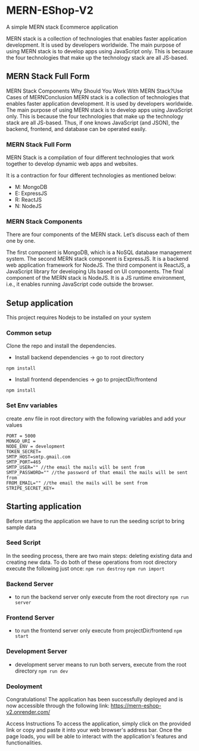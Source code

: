# MERN-EShop-V2
A simple MERN stack  Ecommerce application

MERN stack is a collection of technologies that enables faster application development. It is used by developers worldwide. The main purpose of using MERN stack is to develop apps using JavaScript only. This is because the four technologies that make up the technology stack are all JS-based.


## MERN Stack Full Form
MERN Stack Components Why Should You Work With MERN Stack?Use Cases of MERNConclusion
MERN stack is a collection of technologies that enables faster application development. It is used by developers worldwide. The main purpose of using MERN stack is to develop apps using JavaScript only. This is because the four technologies that make up the technology stack are all JS-based. Thus, if one knows JavaScript (and JSON), the backend, frontend, and database can be operated easily. 


### MERN Stack Full Form
MERN Stack is a compilation of four different technologies that work together to develop dynamic web apps and websites. 

It is a contraction for four different technologies as mentioned below:

- M: MongoDB
- E: ExpressJS
- R: ReactJS
- N: NodeJS

### MERN Stack Components
There are four components of the MERN stack. Let’s discuss each of them one by one. 

The first component is MongoDB, which is a NoSQL database management system. 
The second MERN stack component is ExpressJS. It is a backend web application framework for NodeJS.
The third component is ReactJS, a JavaScript library for developing UIs based on UI components. 
The final component of the MERN stack is NodeJS. It is a JS runtime environment, i.e., it enables running JavaScript code outside the browser. 



## Setup application
This project requires Nodejs to be installed on your system

### Common setup
Clone the repo and install the dependencies.

- Install backend dependencies -> go to root directory

`npm install`

- Install frontend dependencies -> go to projectDir/frontend

`npm install`

### Set Env variables
create .env file in root directory with the following variables and add your values

```
PORT = 5000
MONGO_URI =
NODE_ENV = development
TOKEN_SECRET=
SMTP_HOST=smtp.gmail.com
SMTP_PORT=465
SMTP_USER="" //the email the mails will be sent from
SMTP_PASSWORD="" //the password of that email the mails will be sent from
FROM_EMAIL="" //the email the mails will be sent from
STRIPE_SECRET_KEY=
```

## Starting application
Before starting the application we have to run the seeding script to bring sample data
### Seed Script
In the seeding process, there are two main steps: deleting existing data and creating new data. To do both of these operations from root directory execute the following just once:
`npm run destroy`
`npm run import`
### Backend Server
- to run the backend server only execute from the root directory
 `npm run server`

### Frontend Server

- to run the frontend server only execute from projectDir/frontend
`npm start`
### Development Server

- development server means to run both servers, execute from the root directory
`npm run dev`
### Deoloyment
Congratulations! The application has been successfully deployed and is now accessible through the following link: https://mern-eshop-v2.onrender.com/

Access Instructions
To access the application, simply click on the provided link or copy and paste it into your web browser's address bar. Once the page loads, you will be able to interact with the application's features and functionalities.


